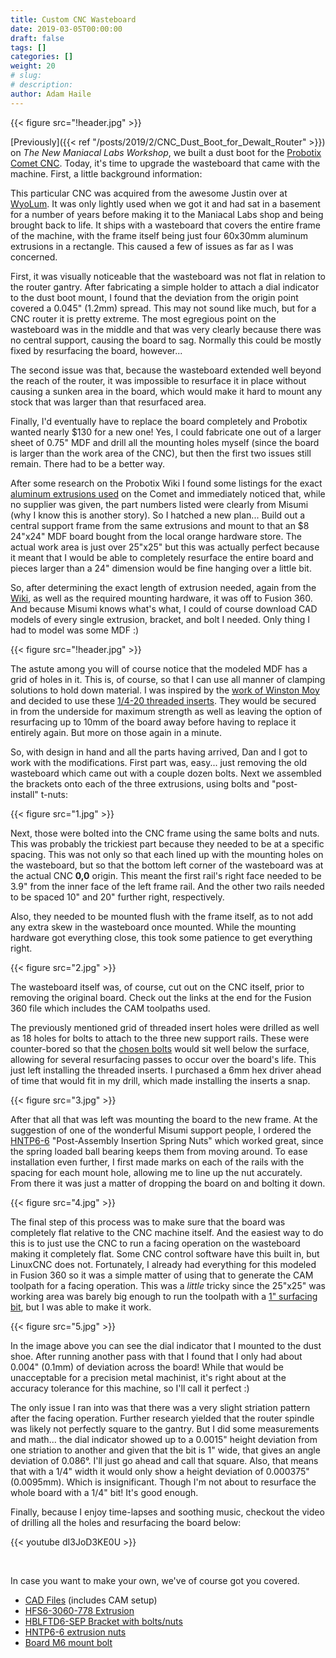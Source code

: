 ```yaml
---
title: Custom CNC Wasteboard
date: 2019-03-05T00:00:00
draft: false
tags: []
categories: []
weight: 20
# slug:
# description:
author: Adam Haile
---
```


{{< figure src="!header.jpg" >}}

[Previously]({{< ref "/posts/2019/2/CNC_Dust_Boot_for_Dewalt_Router" >}}) on *The New Maniacal Labs Workshop*, we built a dust boot for the [Probotix Comet CNC](https://www.probotix.com/CNC-ROUTERS/CNC-ROUTER-GX2525-COMET). Today, it's time to upgrade the wasteboard that came with the machine. First, a little background information:

This particular CNC was acquired from the awesome Justin over at [WyoLum](http://wyolum.com). It was only lightly used when we got it and had sat in a basement for a number of years before making it to the Maniacal Labs shop and being brought back to life. It  ships with a wasteboard that covers the entire frame of the machine, with the frame itself being just four 60x30mm aluminum extrusions in a rectangle. This caused a few of issues as far as I was concerned.

First, it was visually noticeable that the wasteboard was not flat in relation to the router gantry. After fabricating a simple holder to attach a dial indicator to the dust boot mount, I found that the deviation from the origin point covered a 0.045" (1.2mm) spread. This may not sound like much, but for a CNC router it is pretty extreme. The most egregious point on the wasteboard was in the middle and that was very clearly because there was no central support, causing the board to sag. Normally this could be mostly fixed by resurfacing the board, however...

The second issue was that, because the wasteboard extended well beyond the reach of the router, it was impossible to resurface it in place without causing a sunken area in the board, which would make it hard to mount any stock that was larger than that resurfaced area.

Finally, I'd eventually have to replace the board completely and Probotix wanted nearly $130 for a new one! Yes, I could fabricate one out of a larger sheet of 0.75" MDF and drill all the mounting holes myself (since the board is larger than the work area of the CNC), but then the first two issues still remain. There had to be a better way.

After some research on the Probotix Wiki I found some listings for the exact [aluminum extrusions used](https://www.probotix.com/wiki/index.php/Aluminum_Extrusions) on the Comet and immediately noticed that, while no supplier was given, the part numbers listed were clearly from Misumi (why I know this is another story). So I hatched a new plan... Build out a central support frame from the same extrusions and mount to that an $8 24"x24" MDF board bought from the local orange hardware store. The actual work area is just over 25"x25" but this was actually perfect because it meant that I would be able to completely resurface the entire board and pieces larger than a 24" dimension would be fine hanging over a little bit.

So, after determining the exact length of extrusion needed, again from the [Wiki](https://www.probotix.com/wiki/index.php/Physical_Dimensions), as well as the required mounting hardware, it was off to Fusion 360. And because Misumi knows what's what, I could of course download CAD models of every single extrusion, bracket, and bolt I needed. Only thing I had to model was some MDF :)

{{< figure src="!header.jpg" >}}

The astute among you will of course notice that the modeled MDF has a grid of holes in it. This is, of course, so that I can use all manner of clamping solutions to hold down material. I was inspired by the [work of Winston Moy](http://www.winstonmoy.com/2016/11/shapeoko-3-xl-threaded-insert-installation/) and decided to use these [1/4-20 threaded inserts](https://amzn.to/2XrglAX). They would be secured in from the underside for maximum strength as well as leaving the option of resurfacing up to 10mm of the board away before having to replace it entirely again. But more on those again in a minute.

So, with design in hand and all the parts having arrived, Dan and I got to work with the modifications. First part was, easy... just removing the old wasteboard which came out with a couple dozen bolts. Next we assembled the brackets onto each of the three extrusions, using bolts and "post-install" t-nuts:

{{< figure src="1.jpg" >}}

Next, those were bolted into the CNC frame using the same bolts and nuts. This was probably the trickiest part because they needed to be at a specific spacing. This was not only so that each lined up with the mounting holes on the wasteboard, but so that the bottom left corner of the wasteboard was at the actual CNC **0,0** origin. This meant the first rail's right face needed to be 3.9" from the inner face of the left frame rail. And the other two rails needed to be spaced 10" and 20" further right, respectively.

Also, they needed to be mounted flush with the frame itself, as to not add any extra skew in the wasteboard once mounted. While the mounting hardware got everything close, this took some patience to get everything right.

{{< figure src="2.jpg" >}}

The wasteboard itself was, of course, cut out on the CNC itself, prior to removing the original board. Check out the links at the end for the Fusion 360 file which includes the CAM toolpaths used.

The previously mentioned grid of threaded insert holes were drilled as well as 18 holes for bolts to attach to the three new support rails. These were counter-bored so that the [chosen bolts](https://www.mcmaster.com/92235a238) would sit well below the surface, allowing for several resurfacing passes to occur over the board's life. This just left installing the threaded inserts. I purchased a 6mm hex driver ahead of time that would fit in my drill, which made installing the inserts a snap.

{{< figure src="3.jpg" >}}

After that all that was left was mounting the board to the new frame. At the suggestion of one of the wonderful Misumi support people, I ordered the [HNTP6-6](https://us.misumi-ec.com/vona2/detail/110302252720/?HissuCode=HNTP6-6) "Post-Assembly Insertion Spring Nuts" which worked great, since the spring loaded ball bearing keeps them from moving around. To ease installation even further, I first made marks on each of the rails with the spacing for each mount hole, allowing me to line up the nut accurately. From there it was just a matter of dropping the board on and bolting it down.

{{< figure src="4.jpg" >}}

The final step of this process was to make sure that the board was completely flat relative to the CNC machine itself. And the easiest way to do this is to just use the CNC to run a facing operation on the wasteboard making it completely flat. Some CNC control software have this built in, but LinuxCNC does not. Fortunately, I already had everything for this modeled in Fusion 360 so it was a simple matter of using that to generate the CAM toolpath for a facing operation. This was a *little* tricky since the 25"x25" was working area was barely big enough to run the toolpath with a [1" surfacing bit](https://amzn.to/2EwhIqe), but I was able to make it work.

{{< figure src="5.jpg" >}}

In the image above you can see the dial indicator that I mounted to the dust shoe. After running another pass with that I found that I only had about 0.004" (0.1mm) of deviation across the board! While that would be unacceptable for a precision metal machinist, it's right about at the accuracy tolerance for this machine, so I'll call it perfect :)

The only issue I ran into was that there was a very slight striation pattern after the facing operation. Further research yielded that the router spindle was likely not perfectly square to the gantry. But I did some measurements and math... the dial indicator showed up to a 0.0015" height deviation from one striation to another and given that the bit is 1" wide, that gives an angle deviation of 0.086&deg;. I'll just go ahead and call that square. Also, that means that with a 1/4" width it would only show a height deviation of 0.000375" (0.0095mm). Which is insignificant. Though I'm not about to resurface the whole board with a 1/4" bit! It's good enough.

Finally, because I enjoy time-lapses and soothing music, checkout the video of drilling all the holes and resurfacing the board below:

{{< youtube dI3JoD3KE0U >}}

&nbsp;

In case you want to make your own, we've of course got you covered.

- [CAD Files](https://github.com/ManiacalLabs/ProbotixComet/tree/master/Wasteboard) (includes CAM setup)
- [HFS6-3060-778 Extrusion](https://us.misumi-ec.com/vona2/detail/110302686970/?HissuCode=HFS6-3060-778)
- [HBLFTD6-SEP Bracket with bolts/nuts](https://us.misumi-ec.com/vona2/detail/110300442610/?HissuCode=HBLFTD6-SEP)
- [HNTP6-6 extrusion nuts](https://us.misumi-ec.com/vona2/detail/110302252720/?HissuCode=HNTP6-6)
- [Board M6 mount bolt](https://www.mcmaster.com/92235a238)
